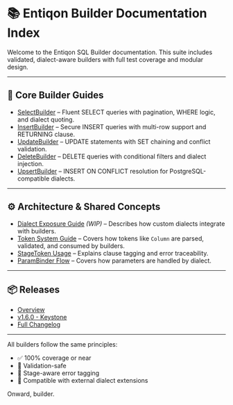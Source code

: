 # 📚 Entiqon Builder Documentation Index

Welcome to the Entiqon SQL Builder documentation. This suite includes validated, dialect-aware builders with full test
coverage and modular design.

---

## 📘 Core Builder Guides

- [SelectBuilder](dev/builder/select_builder.md) – Fluent SELECT queries with pagination, WHERE logic, and dialect
  quoting.
- [InsertBuilder](dev/builder/insert_builder.md) – Secure INSERT queries with multi-row support and RETURNING clause.
- [UpdateBuilder](dev/builder/update_builder.md) – UPDATE statements with SET chaining and conflict validation.
- [DeleteBuilder](dev/builder/delete_builder.md) – DELETE queries with conditional filters and dialect injection.
- [UpsertBuilder](dev/builder/upsert_builder.md) – INSERT ON CONFLICT resolution for PostgreSQL-compatible dialects.

---

## ⚙️ Architecture & Shared Concepts

- [Dialect Exposure Guide](dev/core/driver/dialect.md) *(WIP)* – Describes how custom dialects integrate with builders.
- [Token System Guide](dev/build/token.md) – Covers how tokens like `Column` are parsed, validated, and consumed by
  builders.
- [StageToken Usage](dev/builder/builder_guide.md#stagetoken) – Explains clause tagging and error traceability.
- [ParamBinder Flow](dev/builder/builder_guide.md#parambinder) – Covers how parameters are handled by dialect.

---

## 📦 Releases
- [Overview](./releases/index.md)
- [v1.6.0 - Keystone](./releases/release-notes-v1.6.0.md)
- [Full Changelog](./CHANGELOG.md)

---

All builders follow the same principles:

- ✅ 100% coverage or near
- 🔐 Validation-safe
- 🧠 Stage-aware error tagging
- 🧩 Compatible with external dialect extensions

Onward, builder.
